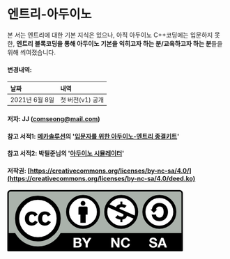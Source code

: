 # 엔트리-아두이노

본 서는 엔트리에 대한 기본 지식은 있으나, 아직 아두이노 C++코딩에는 입문하지 못한,  **엔트리 블록코딩을 통해 아두이노 기본을 익히고자 하는 분/교육하고자 하는 분**들을 위해 씌여졌습니다.



#### 변경내역:

| 날짜 | 내역 |
| :--- | :--- |
| 2021년 6월 8일 | 첫 버전\(v1\) 공개 |

#### **저자**: JJ \([comseong@](mailto:comseong@gmail.com)[mail.com](mailto:comseong@gmail.com)\)

#### 참고 서적1: [메카솔루션](https://blog.naver.com/roboholic84)의 '[입문자를 위한 아두이노-엔트리 종결키트](https://playentry.org/rest/file/602f55c92f3a2e0050185ee7)'

#### 참고 서적2: 박필준님의 '[아두이노 시뮬레이터](https://wikidocs.net/book/2655)'

#### 저작권: [https://creativecommons.org/licenses/by-nc-sa/4.0/](https://creativecommons.org/licenses/by-nc-sa/4.0/deed.ko)

![](.gitbook/assets/image.png)

